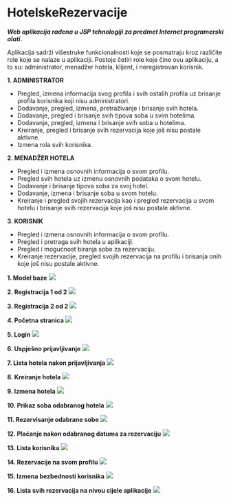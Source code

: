# HotelskeRezervacije

<b><i> Web aplikacija rađena u JSP tehnologiji za predmet Internet programerski alati. </i></b>

Aplikacija sadrži višestruke funkcionalnosti koje se posmatraju kroz različite role koje se nalaze u aplikaciji. Postoje četiri role koje čine ovu aplikaciju, a to su: administrator, menadžer hotela, klijent, i neregistrovan korisnik.

<b>1. ADMINISTRATOR </b>
* Pregled, izmena informacija svog profila i svih ostalih profila uz brisanje profila
korisnika koji nisu administratori.
* Dodavanje, pregled, izmena, pretraživanje i brisanje svih hotela.
* Dodavanje, pregled i brisanje svih tipova soba u svim hotelima.
* Dodavanje, pregled, izmena i brisanje svih soba u hotelima.
* Kreiranje, pregled i brisanje svih rezervacija koje još nisu postale aktivne.
* Izmena rola svih korisnika.

<b>2. MENADŽER HOTELA </b>
* Pregled i izmena osnovnih informacija o svom profilu.
* Pregled svih hotela uz izmenu osnovnih podataka o svom hotelu.
* Dodavanje i brisanje tipova soba za svoj hotel.
* Dodavanje, izmena i brisanje soba u svom hotelu.
* Kreiranje i pregled svojih rezervacija kao i pregled rezervacija u svom hotelu i
brisanje svih rezervacija koje još nisu postale aktivne.

<b>3. KORISNIK</b>
* Pregled i izmena osnovnih informacija o svom profilu.
* Pregled i pretraga svih hotela u aplikaciji.
* Pregled i mogućnost biranja sobe za rezervaciju.
* Kreiranje rezervacije, pregled svojih rezervacija na profilu i brisanja onih koje
još nisu postale aktivne. 

<b>1. Model baze</b>
<img src="/HotelskeRezervacije/SQLCode and images/Screenshots/Model_Baze.jpg"> 

<b>2. Registracija 1 od 2</b>
<img src="/HotelskeRezervacije/SQLCode and images/Screenshots/Registracija_1_od_2.png">

<b>3. Registracija 2 od 2 </b>
<img src="/HotelskeRezervacije/SQLCode and images/Screenshots/Registracija_2_od_.png">

<b>4. Početna stranica </b>
<img src="/HotelskeRezervacije/SQLCode and images/Screenshots/Pocetna.png"> 

<b>5. Login</b>
<img src="/HotelskeRezervacije/SQLCode and images/Screenshots/Login.png"> 

<b>6. Uspješno prijavljivanje</b>
<img src="/HotelskeRezervacije/SQLCode and images/Screenshots/Login_success.png"> 

<b>7. Lista hotela nakon prijavljivanja</b>
<img src="/HotelskeRezervacije/SQLCode and images/Screenshots/Lista_Hotela_Logged.png"> 

<b>8. Kreiranje hotela</b>
<img src="/HotelskeRezervacije/SQLCode and images/Screenshots/Kreiranje_Hotela.png"> 

<b>9. Izmena hotela</b>
<img src="/HotelskeRezervacije/SQLCode and images/Screenshots/Izmena_Hotela_Admin_Menadzer.png"> 

<b>10. Prikaz soba odabranog hotela</b>
<img src="/HotelskeRezervacije/SQLCode and images/Screenshots/Prikaz_Soba.png">

<b>11. Rezervisanje odabrane sobe</b>
<img src="/HotelskeRezervacije/SQLCode and images/Screenshots/Rezervisanje_Sobe.png">

<b>12. Plaćanje nakon odabranog datuma za rezervaciju</b>
<img src="/HotelskeRezervacije/SQLCode and images/Screenshots/Placanje_Novcem_ili_Poenima.png">

<b>13. Lista korisnika</b>
<img src="/HotelskeRezervacije/SQLCode and images/Screenshots/Lista_Korisnika.png">

<b>14. Rezervacije na svom profilu</b>
<img src="/HotelskeRezervacije/SQLCode and images/Screenshots/Personalne_Rezervacije.png">

<b>15. Izmena bezbednosti korisnika</b>
<img src="/HotelskeRezervacije/SQLCode and images/Screenshots/Edit_Bezbednost_Korisnika.png">

<b>16. Lista svih rezervacija na nivou cijele aplikacije</b>
<img src="/HotelskeRezervacije/SQLCode and images/Screenshots/Lista_Svih_Rezervacija.png">

